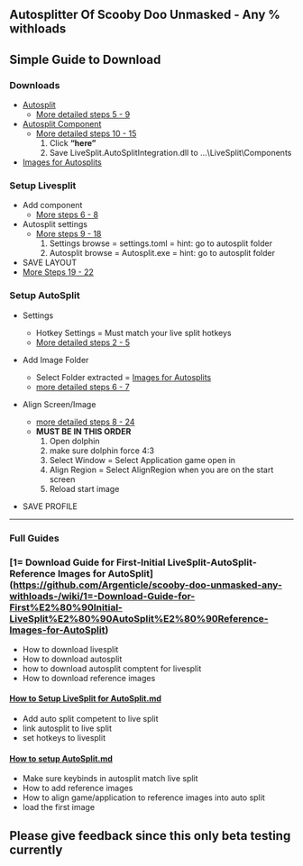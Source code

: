 ## Autosplitter Of Scooby Doo Unmasked - Any % withloads

## Simple Guide to Download

### Downloads

*   [Autosplit](https://github.com/Toufool/AutoSplit/releases)
    *   [More detailed steps 5 - 9](https://github.com/Argenticle/scooby-doo-unmasked-any-withloads-/wiki/1=-Download-Guide-for-First%E2%80%90Initial-LiveSplit%E2%80%90AutoSplit%E2%80%90Reference-Images-for-AutoSplit#5-go-autosplit-download) 
*   [Autosplit Component](https://github.com/Toufool/AutoSplit?tab=readme-ov-file#livesplit-integration-tutorial)
    *   [More detailed steps 10 - 15](https://github.com/Argenticle/scooby-doo-unmasked-any-withloads-/wiki/1=-Download-Guide-for-First%E2%80%90Initial-LiveSplit%E2%80%90AutoSplit%E2%80%90Reference-Images-for-AutoSplit#10-go-to-download-component)
        1.  Click **“here”** 
        2.  Save LiveSplit.AutoSplitIntegration.dll to …\\LiveSplit\\Components
*   [Images for Autosplits](https://github.com/Argenticle/scooby-doo-unmasked-any-withloads-/releases)

### Setup Livesplit

*   Add component
    *   [More steps 6 - 8](https://github.com/Argenticle/scooby-doo-unmasked-any-withloads-/wiki/2=Setup-LiveSplit-for-Autosplit#6-click-)
*   Autosplit settings 
    *   [More steps 9 - 18](https://github.com/Argenticle/scooby-doo-unmasked-any-withloads-/wiki/2=Setup-LiveSplit-for-Autosplit#9-double-click-autosplit-integration)
        1.  Settings browse = settings.toml = hint: go to autosplit folder
        2.  Autosplit browse = Autosplit.exe = hint: go to autosplit folder
*   SAVE LAYOUT
   *  [More Steps 19 - 22](https://github.com/Argenticle/scooby-doo-unmasked-any-withloads-/wiki/2=Setup-LiveSplit-for-Autosplit#19-right-click-livesplit)

### Setup AutoSplit

*   Settings
    *   Hotkey Settings = Must match your live split hotkeys
    *   [More detailed steps 2 - 5](https://github.com/Argenticle/scooby-doo-unmasked-any-withloads-/wiki/3=Setup-Autosplit#2-click-right-untill-you-see-hotkeys)
*   Add Image Folder
    
    *   Select Folder extracted = [Images for Autosplits](https://github.com/Argenticle/scooby-doo-unmasked-any-withloads-/releases)
    *   [more detailed steps 6 - 7](https://github.com/Argenticle/scooby-doo-unmasked-any-withloads-/wiki/3=Setup-Autosplit#6-click-scooby-doounmasked-to-images-you-download)
    
*   Align Screen/Image
    *   [more detailed steps 8 - 24](https://github.com/Argenticle/scooby-doo-unmasked-any-withloads-/wiki/3=Setup-Autosplit#8-double-click-dolphin)
    *   **MUST BE IN THIS ORDER**
        1. Open dolphin
        2. make sure dolphin force 4:3
        3.  Select Window = Select Application game open in
        4.  Align Region = Select AlignRegion when you are on the start screen
        5.  Reload start image
*   SAVE PROFILE

---

### Full Guides

### [**1= Download Guide for First‐Initial LiveSplit‐AutoSplit‐Reference Images for AutoSplit**] (https://github.com/Argenticle/scooby-doo-unmasked-any-withloads-/wiki/1=-Download-Guide-for-First%E2%80%90Initial-LiveSplit%E2%80%90AutoSplit%E2%80%90Reference-Images-for-AutoSplit)

* How to download livesplit
* How to download autosplit
* how to download autosplit comptent for livesplit
* How to download reference images

#### [**How to Setup LiveSplit for AutoSplit.md**](https://github.com/Argenticle/scooby-doo-unmasked-any-withloads-/wiki/2=Setup-LiveSplit-for-Autosplit)

*   Add auto split competent to live split
*   link autosplit to live split
*   set hotkeys to livesplit

#### [How to setup AutoSplit.md](https://github.com/Argenticle/scooby-doo-unmasked-any-withloads-/wiki/3=Setup-Autosplit)

*   Make sure keybinds in autosplit match live split
*   How to add reference images
*   How to align game/application to reference images into auto split
*   load the first image

## Please give feedback since this only beta testing currently
